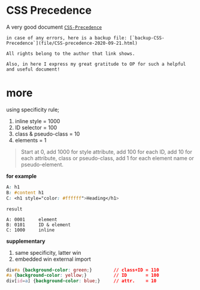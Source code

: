 ---
---

# CSS Precedence

A very good document [`CSS-Precedence`](https://vecta.io/blog/definitive-guide-to-css-styling-order)

```note
in case of any errors, here is a backup file: [`backup-CSS-Precedence`](file/CSS-precedence-2020-09-21.html)

All rights belong to the author that link shows.

Also, in here I express my great gratitude to OP for such a helpful and useful document!
```


# more

using specificity rule;

1. inline style             = 1000
2. ID selector              = 100
3. class & pseudo-class     = 10
4. elements                 = 1

> Start at 0, add 1000 for style attribute, add 100 for each ID, add 10 for each attribute, class or pseudo-class, add 1 for each element name or pseudo-element.


**for example**

```css
A: h1
B: #content h1
C: <h1 style="color: #ffffff">Heading</h1>
```

```
result

A: 0001     element
B: 0101     ID & element
C: 1000     inline
```

**supplementary**

1. same specificity, latter win
2. embedded win external import

```css
div#a {background-color: green;}        // class+ID = 110
#a {background-color: yellow;}          // ID       = 100
div[id=a] {background-color: blue;}     // attr.    = 10
```




